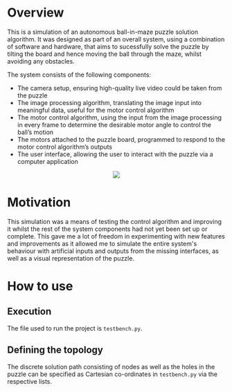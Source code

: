 # Overview

This is a simulation of an autonomous ball-in-maze puzzle solution algorithm. It was designed as part of an overall system, using a combination of software and hardware, that aims to sucessfully solve the puzzle by tilting the board and hence moving the ball through the maze, whilst avoiding any obstacles.

The system consists of the following components:

* The camera setup, ensuring high-quality live video could be taken from the puzzle
* The image processing algorithm, translating the image input into meaningful data, useful for the motor control algorithm
* The motor control algorithm, using the input from the image processing in every frame to determine the desirable motor angle to control the ball’s motion
* The motors attached to the puzzle board, programmed to respond to the motor control algorithm’s outputs
* The user interface, allowing the user to interact with the puzzle via a computer application

<p align = "center">
    <img src="https://github.com/alexandrosfloros/Rolling-Ball-Control/blob/main/system_flowchart.png">
</p>

# Motivation

This simulation was a means of testing the control algorithm and improving it whilst the rest of the system components had not yet been set up or complete. This gave me a lot of freedom in experimenting with new features and improvements as it allowed me to simulate the entire system's behaviour with artificial inputs and outputs from the missing interfaces, as well as a visual representation of the puzzle.

# How to use

## Execution

The file used to run the project is ``testbench.py``.

## Defining the topology

The discrete solution path consisting of nodes as well as the holes in the puzzle can be specified as Cartesian co-ordinates in ``testbench.py`` via the respective lists.
